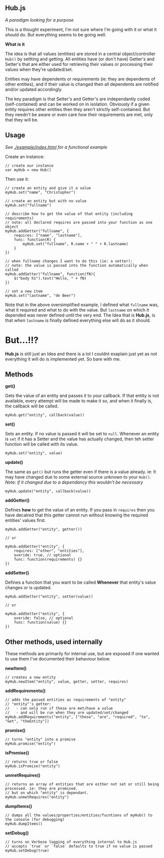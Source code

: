 Hub.js
------
*A paradigm looking for a purpose*

This is a thought experiment, I'm not sure where I'm going with it or what it *should* do. But everything seems to be going well.

**What is it**

The idea is that all values (entities) are stored in a central object/controller `Hub()` by settting and getting. All entities have (or don't have) Getter's and Setter's that are either used for retrieving their values or processing their values when they're updated/set.

Entities may have dependents or requirements (ie: they are dependents of other entities), and if their value is changed then all dependents are notified and/or updated accordingly.

The key paradigm is that Setter's and Getter's are independantly coded (self-contained) and can be worked on in isolation. Obviously if a given entity requires other entities then they aren't strictly self-contained. But they needn't be aware or even care *how* their requirements are met, only that they will be.

Usage
-----

*See [./example/index.html](http://christopherdebeer.github.com/Hub.js/) for a functional example*

Create an instance:

	// create our instance
	var myHub = new Hub()

Then use it:

	// create an entity and give it a value
	myHub.set("name", "Christopher")

	// create an entity but with no value
	myHub.set("fullname")

	// describe how to get the value of that entity (including requirements)
	// note: all declared requires are passed into your function as one object
	myHub.addGetter("fullname", {
		requires: ["name", "lastname"],
		func: function(R) {		
			myHub.set("fullname", R.name + " " + R.lastname)
		}
	})

	// when fullname changes I want to do this (ie: a setter):
	// note: the value is passed into the function automatically when called
	myHub.addSetter("fullname", function(fN){
		$("body h1").text("Hello, " + fN)
	})

	// set a new item
	myHub.set("lastname", "de Beer")

Note that in the above oversimplified example, I defined what `fullname` was, what it required and what to do with the value. But `lastname` on which it depended was never defined until the very end. The Idea that is **Hub.js**, is that *when* `lastname` is finally defined everything else will do as it should.

But...!!?
=========

**Hub.js** is still just an Idea and there is a lot I couldnt exaplain just yet as not everything it will do is implemented yet. So bare with me.


Methods
----------

**get()**
	
Gets the value of an entity and passes it to your callback. If that entity is not available, every attempt will be made to make it so, and when it finally is, the callback will be called.

	myHub.get("entity", callback(value))

**set()**
	
Sets an entity. If no value is passed it will be set to `null`. Whenever an entity is `set` if it has a Setter and the value has actually changed, then teh setter function will be called with its value.

	myHub.set("entity", value)

**update()**
	
The same as `get()` but runs the getter even if there is a value already. ie: It may have changed due to some external source unknown to your `Hub()`. *Note: if it changed due to a dependancy this wouldn't be necessary*

	myHub.update("entity", callback(value))

**addGetter()**

Defines **how** to get the value of an entity. If you pass in `requires` then you have decalred that this getter cannot run without knowing the required entities' values first.

	myHub.addGetter("entity", getter())

	// or

	myHub.addGetter("entity", {
		requires: ["other", "entities"],
		overide: true, // optional
		func: function(requirements) {}
	})

**addSetter()**
	
Defines a function that you want to be called **Whenever** that entity's value changes or is updated.

	myHub.addSetter("entity", setter(value))

	// or

	myHub.addSetter("entity", {
		overide: false, // optional
		func: function(value) {}
	})

Other methods, used internally
---------------------------------

These methods are primarily for internal use, but are exposed if one wanted to use them I've documented their behaviour below.


**newItem()**
	
	// creates a new entity
	myHub.newItem("entity", value, getter, setter, requires)

**addRequirements()**
	
	// adds the passed entities as requirements of "entity"
	// "entity"'s getter:
	//	 - can only run if these are met/have a value
	// 	 - and will be run when they are updated/set/changed
	myHub.addRequirements("entity", ["these", "are", "required", "to", "Get", "theEntity"])

**promise()**
	
	// turns "entity" into a promise
	myHub.promise("entity")

**isPromise()**
	
	// returns true or false
	myHub.isPromise("entity")

**unmetRequires()**
	
	// returns an array of entities that are either not set or still being processed. ie: they are promised.
	// but on which "entity" is dependant.
	myHub.unmetRequires("entity")

**dumpItems()**

	// dumps all the values/properties/entities/fucntions of myHub() to the console (for debugging)
	myHub.dumpItems()

**setDebug()**
	
	// turns on Verbose logging of everything internal to Hub.js
	// accepts `true` or `false` defaults to true if no value is passed
	myHub.setDebug(true)



